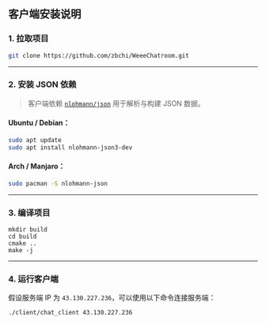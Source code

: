## 客户端安装说明

###  1. 拉取项目

```bash
git clone https://github.com/zbchi/WeeeChatroom.git
```

------

### 2. 安装 JSON 依赖

> 客户端依赖 [`nlohmann/json`](https://github.com/nlohmann/json) 用于解析与构建 JSON 数据。

####  Ubuntu / Debian：

```bash
sudo apt update
sudo apt install nlohmann-json3-dev
```

#### Arch / Manjaro：

```bash
sudo pacman -S nlohmann-json
```

------

###  3. 编译项目

```
mkdir build
cd build
cmake ..
make -j
```

------

###  4. 运行客户端

假设服务端 IP 为 `43.130.227.236`，可以使用以下命令连接服务端：

```
./client/chat_client 43.130.227.236
```
